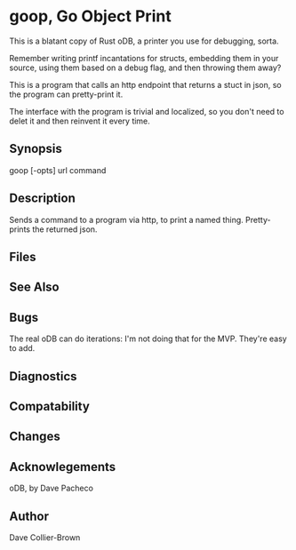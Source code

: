 # goop, Go Object Print

This is a blatant copy of Rust oDB, a printer you use for debugging, sorta.

Remember writing printf incantations for structs, embedding them in your source, 
using them based on a debug flag, and then throwing them away?

This is a program that calls an http endpoint that returns a stuct in json, so the program can pretty-print it.

The interface with the program is trivial and localized, so you don't need to delet it and then reinvent it every time.


## Synopsis
goop [-opts] url command

## Description
Sends a command to a program via http, to print a named thing. Pretty-prints the returned json.

## Files

## See Also

## Bugs

The real oDB can do iterations: I'm not doing that for the MVP. They're easy to add.

## Diagnostics

## Compatability

## Changes

## Acknowlegements

oDB, by Dave Pacheco

## Author

Dave Collier-Brown

